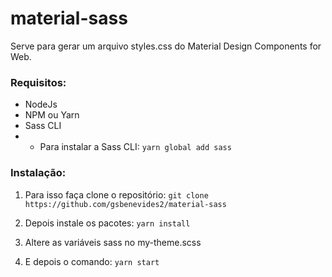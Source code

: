 # material-sass
Serve para gerar um arquivo styles.css do Material Design Components for Web.
### Requisitos:
- NodeJs
- NPM ou Yarn
- Sass CLI
- - Para instalar a Sass CLI: `yarn global add sass`
### Instalação:
1. Para isso faça clone o repositório:
`git clone https://github.com/gsbenevides2/material-sass`

2. Depois instale os pacotes:
`yarn install`

3. Altere as variáveis sass no my-theme.scss
4. E depois o comando:
`yarn start`
